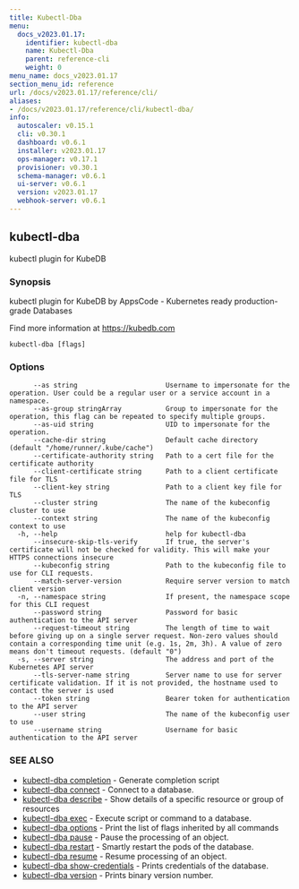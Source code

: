 ```yaml
---
title: Kubectl-Dba
menu:
  docs_v2023.01.17:
    identifier: kubectl-dba
    name: Kubectl-Dba
    parent: reference-cli
    weight: 0
menu_name: docs_v2023.01.17
section_menu_id: reference
url: /docs/v2023.01.17/reference/cli/
aliases:
- /docs/v2023.01.17/reference/cli/kubectl-dba/
info:
  autoscaler: v0.15.1
  cli: v0.30.1
  dashboard: v0.6.1
  installer: v2023.01.17
  ops-manager: v0.17.1
  provisioner: v0.30.1
  schema-manager: v0.6.1
  ui-server: v0.6.1
  version: v2023.01.17
  webhook-server: v0.6.1
---
```


## kubectl-dba

kubectl plugin for KubeDB

### Synopsis

kubectl plugin for KubeDB by AppsCode - Kubernetes ready production-grade Databases

 Find more information at https://kubedb.com

```
kubectl-dba [flags]
```

### Options

```
      --as string                      Username to impersonate for the operation. User could be a regular user or a service account in a namespace.
      --as-group stringArray           Group to impersonate for the operation, this flag can be repeated to specify multiple groups.
      --as-uid string                  UID to impersonate for the operation.
      --cache-dir string               Default cache directory (default "/home/runner/.kube/cache")
      --certificate-authority string   Path to a cert file for the certificate authority
      --client-certificate string      Path to a client certificate file for TLS
      --client-key string              Path to a client key file for TLS
      --cluster string                 The name of the kubeconfig cluster to use
      --context string                 The name of the kubeconfig context to use
  -h, --help                           help for kubectl-dba
      --insecure-skip-tls-verify       If true, the server's certificate will not be checked for validity. This will make your HTTPS connections insecure
      --kubeconfig string              Path to the kubeconfig file to use for CLI requests.
      --match-server-version           Require server version to match client version
  -n, --namespace string               If present, the namespace scope for this CLI request
      --password string                Password for basic authentication to the API server
      --request-timeout string         The length of time to wait before giving up on a single server request. Non-zero values should contain a corresponding time unit (e.g. 1s, 2m, 3h). A value of zero means don't timeout requests. (default "0")
  -s, --server string                  The address and port of the Kubernetes API server
      --tls-server-name string         Server name to use for server certificate validation. If it is not provided, the hostname used to contact the server is used
      --token string                   Bearer token for authentication to the API server
      --user string                    The name of the kubeconfig user to use
      --username string                Username for basic authentication to the API server
```

### SEE ALSO

* [kubectl-dba completion](/docs/v2023.01.17/reference/cli/kubectl-dba_completion)	 - Generate completion script
* [kubectl-dba connect](/docs/v2023.01.17/reference/cli/kubectl-dba_connect)	 - Connect to a database.
* [kubectl-dba describe](/docs/v2023.01.17/reference/cli/kubectl-dba_describe)	 - Show details of a specific resource or group of resources
* [kubectl-dba exec](/docs/v2023.01.17/reference/cli/kubectl-dba_exec)	 - Execute script or command to a database.
* [kubectl-dba options](/docs/v2023.01.17/reference/cli/kubectl-dba_options)	 - Print the list of flags inherited by all commands
* [kubectl-dba pause](/docs/v2023.01.17/reference/cli/kubectl-dba_pause)	 - Pause the processing of an object.
* [kubectl-dba restart](/docs/v2023.01.17/reference/cli/kubectl-dba_restart)	 - Smartly restart the pods of the database.
* [kubectl-dba resume](/docs/v2023.01.17/reference/cli/kubectl-dba_resume)	 - Resume processing of an object.
* [kubectl-dba show-credentials](/docs/v2023.01.17/reference/cli/kubectl-dba_show-credentials)	 - Prints credentials of the database.
* [kubectl-dba version](/docs/v2023.01.17/reference/cli/kubectl-dba_version)	 - Prints binary version number.

